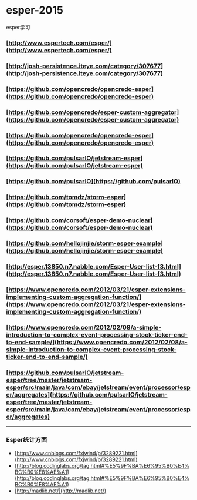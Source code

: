 # esper-2015
esper学习


### [http://www.espertech.com/esper/](http://www.espertech.com/esper/)
### [http://josh-persistence.iteye.com/category/307677](http://josh-persistence.iteye.com/category/307677)

### [https://github.com/opencredo/opencredo-esper](https://github.com/opencredo/opencredo-esper)
### [https://github.com/opencredo/esper-custom-aggregator](https://github.com/opencredo/esper-custom-aggregator)

### [https://github.com/opencredo/opencredo-esper](https://github.com/opencredo/opencredo-esper)
### [https://github.com/pulsarIO/jetstream-esper](https://github.com/pulsarIO/jetstream-esper)
### [https://github.com/pulsarIO](https://github.com/pulsarIO)
### [https://github.com/tomdz/storm-esper](https://github.com/tomdz/storm-esper)

### [https://github.com/corsoft/esper-demo-nuclear](https://github.com/corsoft/esper-demo-nuclear)
### [https://github.com/hellojinjie/storm-esper-example](https://github.com/hellojinjie/storm-esper-example)


### [http://esper.13850.n7.nabble.com/Esper-User-list-f3.html](http://esper.13850.n7.nabble.com/Esper-User-list-f3.html)


### [https://www.opencredo.com/2012/03/21/esper-extensions-implementing-custom-aggregation-function/](https://www.opencredo.com/2012/03/21/esper-extensions-implementing-custom-aggregation-function/)
### [https://www.opencredo.com/2012/02/08/a-simple-introduction-to-complex-event-processing-stock-ticker-end-to-end-sample/](https://www.opencredo.com/2012/02/08/a-simple-introduction-to-complex-event-processing-stock-ticker-end-to-end-sample/)

### [https://github.com/pulsarIO/jetstream-esper/tree/master/jetstream-esper/src/main/java/com/ebay/jetstream/event/processor/esper/aggregates](https://github.com/pulsarIO/jetstream-esper/tree/master/jetstream-esper/src/main/java/com/ebay/jetstream/event/processor/esper/aggregates)

__________________________________________
### Esper统计方面
- [http://www.cnblogs.com/fxjwind/p/3289221.html](http://www.cnblogs.com/fxjwind/p/3289221.html)
- [http://blog.codinglabs.org/tag.html#%E5%9F%BA%E6%95%B0%E4%BC%B0%E8%AE%A1](http://blog.codinglabs.org/tag.html#%E5%9F%BA%E6%95%B0%E4%BC%B0%E8%AE%A1)
- [http://madlib.net/](http://madlib.net/)